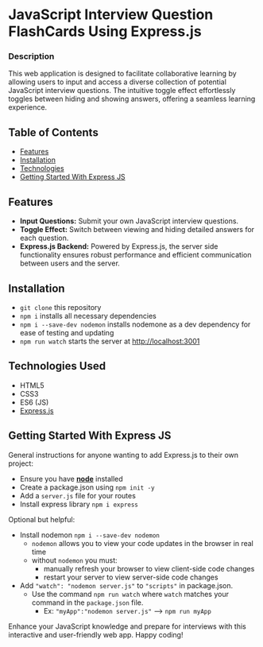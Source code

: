 # JavaScript Interview Question FlashCards Using Express.js

### Description

This web application is designed to facilitate collaborative learning by allowing users to input and access a diverse collection of potential JavaScript interview questions. The intuitive toggle effect effortlessly toggles between hiding and showing answers, offering a seamless learning experience.

## Table of Contents

- [Features](#features)
- [Installation](#installation)
- [Technologies](#technologies-used)
- [Getting Started With Express JS](#getting-started-with-express-js)

## Features

- **Input Questions:** Submit your own JavaScript interview questions.
- **Toggle Effect:** Switch between viewing and hiding detailed answers for each question.
- **Express.js Backend:** Powered by Express.js, the server side functionality ensures robust performance and efficient communication between users and the server.

## Installation

- `git clone` this repository
- `npm i` installs all necessary dependencies
- `npm i --save-dev nodemon` installs nodemone as a dev dependency for ease of testing and updating
- `npm run watch` starts the server at [http://localhost:3001](http://localhost:3001)

## Technologies Used

- HTML5
- CSS3
- ES6 (JS)
- [Express.js](#getting-started-with-express-js)

## Getting Started With Express JS

General instructions for anyone wanting to add Express.js to their own project:

- Ensure you have **[node](https://nodejs.org/en)** installed
- Create a package.json using `npm init -y`
- Add a `server.js` file for your routes
- Install express library `npm i express`

Optional but helpful:

- Install nodemon `npm i --save-dev nodemon`
  - `nodemon` allows you to view your code updates in the browser in real time
  - without `nodemon` you must:
    - manually refresh your browser to view client-side code changes
    - restart your server to view server-side code changes
- Add `"watch": "nodemon server.js"` to `"scripts"` in package.json.
  - Use the command `npm run watch` where `watch` matches your command in the `package.json` file.
    - Ex: `"myApp":"nodemon server.js"` --> `npm run myApp`

Enhance your JavaScript knowledge and prepare for interviews with this interactive and user-friendly web app. Happy coding!
